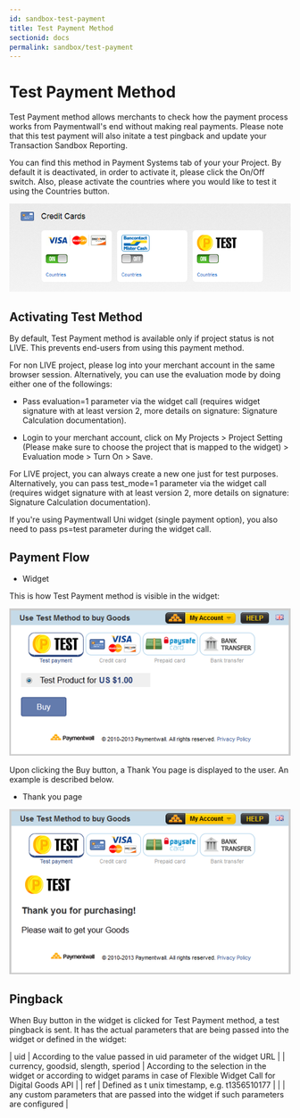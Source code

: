 ```yaml
---
id: sandbox-test-payment
title: Test Payment Method
sectionid: docs
permalink: sandbox/test-payment
---
```


# Test Payment Method

Test Payment method allows merchants to check how the payment process works from Paymentwall's end without making real payments. Please note that this test payment will also initate a test pingback and update your Transaction Sandbox Reporting.

You can find this method in Payment Systems tab of your your Project. By default it is deactivated, in order to activate it, please click the On/Off switch. Also, please activate the countries where you would like to test it using the Countries button.

<div class="docs-img" style="text-align: center;">
	<img src="/textures/pic/sandbox/test-payment-method.png">
</div>

## Activating Test Method 

By default, Test Payment method is available only if project status is not LIVE. This prevents end-users from using this payment method.

For non LIVE project, please log into your merchant account in the same browser session. Alternatively, you can use the evaluation mode by doing either one of the followings:

 * Pass evaluation=1 parameter via the widget call (requires widget signature with at least version 2, more details on signature: Signature Calculation documentation).

 * Login to your merchant account, click on My Projects > Project Setting (Please make sure to choose the project that is mapped to the widget) > Evaluation mode > Turn On > Save. 

For LIVE project, you can always create a new one just for test purposes. Alternatively, you can pass test_mode=1 parameter via the widget call (requires widget signature with at least version 2, more details on signature: Signature Calculation documentation).

If you're using Paymentwall Uni widget (single payment option), you also need to pass ps=test parameter during the widget call.

## Payment Flow

* Widget

This is how Test Payment method is visible in the widget:

<div class="docs-img" style="text-align: center;">
	<img src="/textures/pic/sandbox/test-payment-method-widget.png">
</div>

Upon clicking the Buy button, a Thank You page is displayed to the user. An example is described below.

* Thank you page

<div class="docs-img" style="text-align: center;">
	<img src="/textures/pic/sandbox/test-payment-method-thankyou.png">
</div>

## Pingback

When Buy button in the widget is clicked for Test Payment method, a test pingback is sent. It has the actual parameters that are being passed into the widget or defined in the widget:

| uid | According to the value passed in uid parameter of the widget URL | 
| currency, goodsid, slength, speriod | According to the selection in the widget or according to widget params in case of Flexible Widget Call for Digital Goods API |
| ref | Defined as t unix timestamp, e.g. t1356510177 |
| | any custom parameters that are passed into the widget if such parameters are configured |
